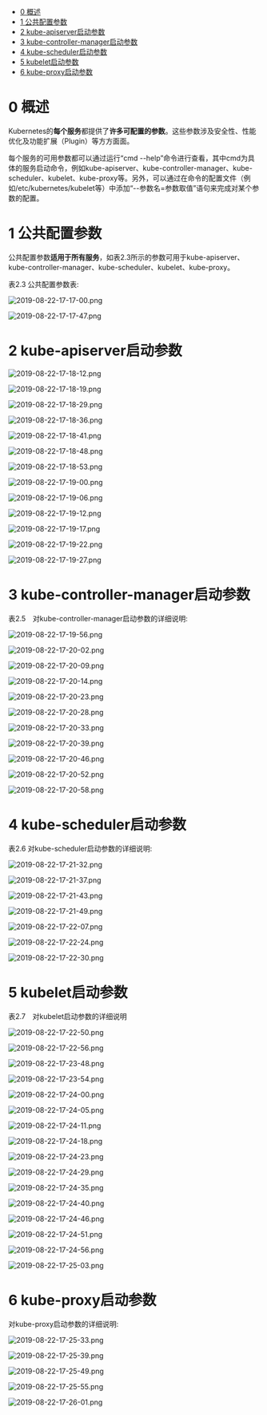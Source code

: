 
<!-- @import "[TOC]" {cmd="toc" depthFrom=1 depthTo=6 orderedList=false} -->

<!-- code_chunk_output -->

- [0 概述](#0-概述)
- [1 公共配置参数](#1-公共配置参数)
- [2 kube\-apiserver启动参数](#2-kube-apiserver启动参数)
- [3 kube\-controller\-manager启动参数](#3-kube-controller-manager启动参数)
- [4 kube\-scheduler启动参数](#4-kube-scheduler启动参数)
- [5 kubelet启动参数](#5-kubelet启动参数)
- [6 kube\-proxy启动参数](#6-kube-proxy启动参数)

<!-- /code_chunk_output -->

# 0 概述

Kubernetes的**每个服务**都提供了**许多可配置的参数**。这些参数涉及安全性、性能优化及功能扩展（Plugin）等方方面面。

每个服务的可用参数都可以通过运行“cmd \-\-help”命令进行查看，其中cmd为具体的服务启动命令，例如kube\-apiserver、kube\-controller\-manager、kube\-scheduler、kubelet、kube\-proxy等。另外，可以通过在命令的配置文件（例如/etc/kubernetes/kubelet等）中添加“\-\-参数名=参数取值”语句来完成对某个参数的配置。

# 1 公共配置参数

公共配置参数**适用于所有服务**，如表2.3所示的参数可用于kube\-apiserver、kube\-controller\-manager、kube\-scheduler、kubelet、kube\-proxy。

表2.3 公共配置参数表:

![2019-08-22-17-17-00.png](./images/2019-08-22-17-17-00.png)

![2019-08-22-17-17-47.png](./images/2019-08-22-17-17-47.png)

# 2 kube\-apiserver启动参数

![2019-08-22-17-18-12.png](./images/2019-08-22-17-18-12.png)

![2019-08-22-17-18-19.png](./images/2019-08-22-17-18-19.png)

![2019-08-22-17-18-29.png](./images/2019-08-22-17-18-29.png)

![2019-08-22-17-18-36.png](./images/2019-08-22-17-18-36.png)

![2019-08-22-17-18-41.png](./images/2019-08-22-17-18-41.png)

![2019-08-22-17-18-48.png](./images/2019-08-22-17-18-48.png)

![2019-08-22-17-18-53.png](./images/2019-08-22-17-18-53.png)

![2019-08-22-17-19-00.png](./images/2019-08-22-17-19-00.png)

![2019-08-22-17-19-06.png](./images/2019-08-22-17-19-06.png)

![2019-08-22-17-19-12.png](./images/2019-08-22-17-19-12.png)

![2019-08-22-17-19-17.png](./images/2019-08-22-17-19-17.png)

![2019-08-22-17-19-22.png](./images/2019-08-22-17-19-22.png)

![2019-08-22-17-19-27.png](./images/2019-08-22-17-19-27.png)

# 3 kube\-controller\-manager启动参数

表2.5　对kube-controller-manager启动参数的详细说明:

![2019-08-22-17-19-56.png](./images/2019-08-22-17-19-56.png)

![2019-08-22-17-20-02.png](./images/2019-08-22-17-20-02.png)

![2019-08-22-17-20-09.png](./images/2019-08-22-17-20-09.png)

![2019-08-22-17-20-14.png](./images/2019-08-22-17-20-14.png)

![2019-08-22-17-20-23.png](./images/2019-08-22-17-20-23.png)

![2019-08-22-17-20-28.png](./images/2019-08-22-17-20-28.png)

![2019-08-22-17-20-33.png](./images/2019-08-22-17-20-33.png)

![2019-08-22-17-20-39.png](./images/2019-08-22-17-20-39.png)

![2019-08-22-17-20-46.png](./images/2019-08-22-17-20-46.png)

![2019-08-22-17-20-52.png](./images/2019-08-22-17-20-52.png)

![2019-08-22-17-20-58.png](./images/2019-08-22-17-20-58.png)

# 4 kube\-scheduler启动参数

表2.6 对kube-scheduler启动参数的详细说明:

![2019-08-22-17-21-32.png](./images/2019-08-22-17-21-32.png)

![2019-08-22-17-21-37.png](./images/2019-08-22-17-21-37.png)

![2019-08-22-17-21-43.png](./images/2019-08-22-17-21-43.png)

![2019-08-22-17-21-49.png](./images/2019-08-22-17-21-49.png)

![2019-08-22-17-22-07.png](./images/2019-08-22-17-22-07.png)

![2019-08-22-17-22-24.png](./images/2019-08-22-17-22-24.png)

![2019-08-22-17-22-30.png](./images/2019-08-22-17-22-30.png)

# 5 kubelet启动参数

表2.7　对kubelet启动参数的详细说明

![2019-08-22-17-22-50.png](./images/2019-08-22-17-22-50.png)

![2019-08-22-17-22-56.png](./images/2019-08-22-17-22-56.png)

![2019-08-22-17-23-48.png](./images/2019-08-22-17-23-48.png)

![2019-08-22-17-23-54.png](./images/2019-08-22-17-23-54.png)

![2019-08-22-17-24-00.png](./images/2019-08-22-17-24-00.png)

![2019-08-22-17-24-05.png](./images/2019-08-22-17-24-05.png)

![2019-08-22-17-24-11.png](./images/2019-08-22-17-24-11.png)

![2019-08-22-17-24-18.png](./images/2019-08-22-17-24-18.png)

![2019-08-22-17-24-23.png](./images/2019-08-22-17-24-23.png)

![2019-08-22-17-24-29.png](./images/2019-08-22-17-24-29.png)

![2019-08-22-17-24-35.png](./images/2019-08-22-17-24-35.png)

![2019-08-22-17-24-40.png](./images/2019-08-22-17-24-40.png)

![2019-08-22-17-24-46.png](./images/2019-08-22-17-24-46.png)

![2019-08-22-17-24-51.png](./images/2019-08-22-17-24-51.png)

![2019-08-22-17-24-56.png](./images/2019-08-22-17-24-56.png)

![2019-08-22-17-25-03.png](./images/2019-08-22-17-25-03.png)

# 6 kube\-proxy启动参数

对kube-proxy启动参数的详细说明:

![2019-08-22-17-25-33.png](./images/2019-08-22-17-25-33.png)

![2019-08-22-17-25-39.png](./images/2019-08-22-17-25-39.png)

![2019-08-22-17-25-49.png](./images/2019-08-22-17-25-49.png)

![2019-08-22-17-25-55.png](./images/2019-08-22-17-25-55.png)

![2019-08-22-17-26-01.png](./images/2019-08-22-17-26-01.png)